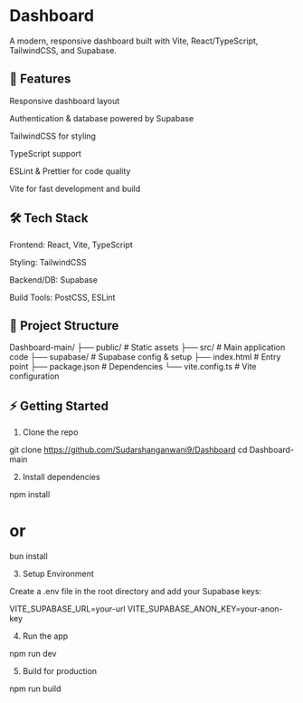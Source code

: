 # Dashboard

A modern, responsive dashboard built with Vite, React/TypeScript, TailwindCSS, and Supabase.

## 🚀 Features

Responsive dashboard layout

Authentication & database powered by Supabase

TailwindCSS for styling

TypeScript support

ESLint & Prettier for code quality

Vite for fast development and build


## 🛠️ Tech Stack

Frontend: React, Vite, TypeScript

Styling: TailwindCSS

Backend/DB: Supabase

Build Tools: PostCSS, ESLint


## 📂 Project Structure

Dashboard-main/
 ├── public/            # Static assets
 ├── src/               # Main application code
 ├── supabase/          # Supabase config & setup
 ├── index.html         # Entry point
 ├── package.json       # Dependencies
 └── vite.config.ts     # Vite configuration

## ⚡ Getting Started

1. Clone the repo

git clone 
https://github.com/Sudarshanganwani9/Dashboard
cd Dashboard-main

2. Install dependencies

npm install
# or
bun install

3. Setup Environment

Create a .env file in the root directory and add your Supabase keys:

VITE_SUPABASE_URL=your-url
VITE_SUPABASE_ANON_KEY=your-anon-key

4. Run the app

npm run dev

5. Build for production

npm run build
